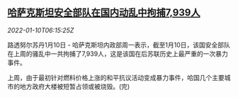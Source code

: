 <!--1641796263000-->
[哈萨克斯坦安全部队在国内动乱中拘捕7,939人](https://cn.reuters.com/article/kazakhstan-security-forece-detain-0110-idCNKBS2JK09P)
------

<div><i>2022-01-10T06:15:25Z</i></div><p>路透努尔苏丹1月10日 - 哈萨克斯坦内政部周一表示，截至1月10日，该国安全部队在上周的骚乱中一共拘捕了7,939人，这是该国在后苏联历史上最严重的一次暴力事件。</p><p>上周，由于最初针对燃料价格上涨的和平抗议活动变成暴力事件，哈国几个主要城市的地方政府大楼被短暂占领或被烧毁。(完)</p>
